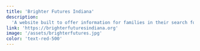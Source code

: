 ```yaml
---
title: 'Brighter Futures Indiana'
description:
  'A website built to offer information for families in their search for high quality learning experiences for their children.'
link: 'https://brighterfuturesindiana.org'
image: '/assets/brighterfutures.jpg'
color: 'text-red-500'
---
```

